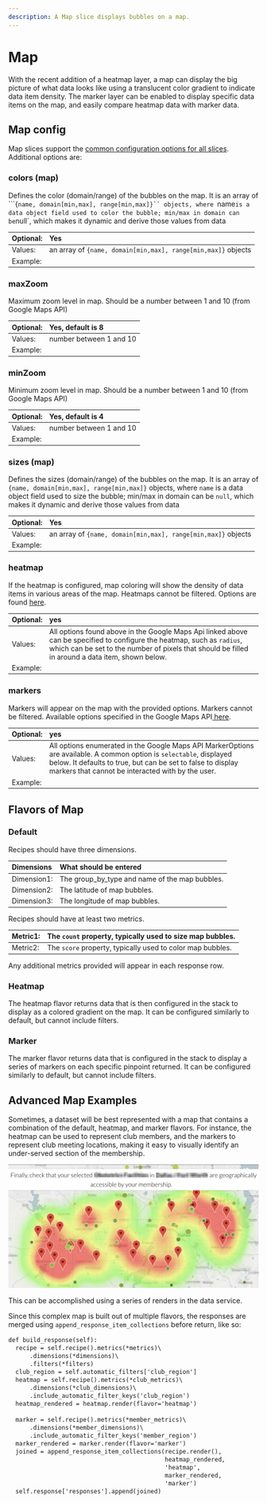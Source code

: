 ```yaml
---
description: A Map slice displays bubbles on a map.
---
```


# Map

With the recent addition of a heatmap layer, a map can display the big picture of what data looks like using a translucent color gradient to indicate data item density. The marker layer can be enabled to display specific data items on the map, and easily compare heatmap data with marker data.

## Map config

Map slices support the [common configuration options for all slices](../slices/slices-and-common-configuration.md). Additional options are:

### colors \(map\)

Defines the color \(domain/range\) of the bubbles on the map. It is an array of ```{`name, domain[min,max], range[min,max]}`` objects, where `name` is a data object field used to color the bubble; min/max in domain can be `null`, which makes it dynamic and derive those values from data

| Optional: | Yes |
| :--- | :--- |
| Values: | an array of `{name, domain[min,max], range[min,max]}` objects |
| Example: |  |

### maxZoom

Maximum zoom level in map. Should be a number between 1 and 10 \(from Google Maps API\)

| Optional: | Yes, default is 8 |
| :--- | :--- |
| Values: | number between 1 and 10 |
| Example: |  |

### minZoom

Minimum zoom level in map. Should be a number between 1 and 10 \(from Google Maps API\)

| Optional: | Yes, default is 4 |
| :--- | :--- |
| Values: | number between 1 and 10 |
| Example: |  |

### sizes \(map\)

Defines the sizes \(domain/range\) of the bubbles on the map. It is an array of `{name, domain[min,max], range[min,max]}` objects, where `name` is a data object field used to size the bubble; min/max in domain can be `null`, which makes it dynamic and derive those values from data

| Optional: | Yes |
| :--- | :--- |
| Values: | an array of `{name, domain[min,max], range[min,max]}` objects |
| Example: |  |

### heatmap

If the heatmap is configured, map coloring will show the density of data items in various areas of the map. Heatmaps cannot be filtered. Options are found [here](https://developers.google.com/maps/documentation/javascript/reference/visualization#HeatmapLayerOptions).

| Optional: | yes |
| :--- | :--- |
| Values: | All options found above in the Google Maps Api linked above can be specified to configure the heatmap, such as `radius`, which can be set to the number of pixels that should be filled in around a data item, shown below. |
| Example: |  |

### markers

Markers will appear on the map with the provided options. Markers cannot be filtered. Available options specified in the Google Maps API[ here](https://developers.google.com/maps/documentation/javascript/reference/marker#MarkerOptions). 

| Optional: | yes |
| :--- | :--- |
| Values: | All options enumerated in the Google Maps API MarkerOptions are available. A common option is `selectable`, displayed below. It defaults to true, but can be set to false to display markers that cannot be interacted with by the user. |
| Example: |  |

## Flavors of Map

### Default

Recipes should have three dimensions.

| Dimensions | What should be entered |
| :--- | :--- |
| Dimension1: | The group\_by\_type and name of the map bubbles. |
| Dimension2: | The latitude of map bubbles. |
| Dimension3: | The longitude of map bubbles. |

Recipes should have at least two metrics.

| Metric1: | The `count` property, typically used to size map bubbles. |
| :--- | :--- |
| Metric2: | The `score` property, typically used to color map bubbles. |

Any additional metrics provided will appear in each response row.

### Heatmap

The heatmap flavor returns data that is then configured in the stack to display as a colored gradient on the map. It can be configured similarly to default, but cannot include filters.

### Marker

The marker flavor returns data that is configured in the stack to display a series of markers on each specific pinpoint returned. It can be configured similarly to default, but cannot include filters.

## Advanced Map Examples

Sometimes, a dataset will be best represented with a map that contains a combination of the default, heatmap, and marker flavors. For instance, the heatmap can be used to represent club members, and the markers to represent club meeting locations, making it easy to visually identify an under-served section of the membership.

![](../../.gitbook/assets/map-heatmap-marker-merge-flavor.png)

This can be accomplished using a series of renders in the data service.

Since this complex map is built out of multiple flavors, the responses are merged using `append_response_item_collections` before return, like so:

```text
def build_response(self):
  recipe = self.recipe().metrics(*metrics)\
      .dimensions(*dimensions)\
      .filters(*filters)
  club_region = self.automatic_filters['club_region']
  heatmap = self.recipe().metrics(*club_metrics)\
      .dimensions(*club_dimensions)\
      .include_automatic_filter_keys('club_region')
  heatmap_rendered = heatmap.render(flavor='heatmap')

  marker = self.recipe().metrics(*member_metrics)\
      .dimensions(*member_dimensions)\
      .include_automatic_filter_keys('member_region')
  marker_rendered = marker.render(flavor='marker')
  joined = append_response_item_collections(recipe.render(),
                                            heatmap_rendered,
                                            'heatmap',
                                            marker_rendered,
                                            'marker')
  self.response['responses'].append(joined)
```

